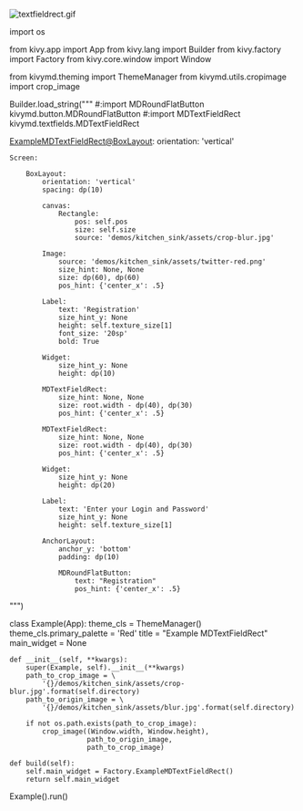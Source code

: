 ![textfieldrect.gif](https://raw.githubusercontent.com/HeaTTheatR/KivyMD/master/gallery/textfieldrect.gif)

import os

from kivy.app import App
from kivy.lang import Builder
from kivy.factory import Factory
from kivy.core.window import Window

from kivymd.theming import ThemeManager
from kivymd.utils.cropimage import crop_image

Builder.load_string("""
#:import MDRoundFlatButton kivymd.button.MDRoundFlatButton
#:import MDTextFieldRect kivymd.textfields.MDTextFieldRect


<ExampleMDTextFieldRect@BoxLayout>:
    orientation: 'vertical'

    Screen:

        BoxLayout:
            orientation: 'vertical'
            spacing: dp(10)

            canvas:
                Rectangle:
                    pos: self.pos
                    size: self.size
                    source: 'demos/kitchen_sink/assets/crop-blur.jpg'

            Image:
                source: 'demos/kitchen_sink/assets/twitter-red.png'
                size_hint: None, None
                size: dp(60), dp(60)
                pos_hint: {'center_x': .5}

            Label:
                text: 'Registration'
                size_hint_y: None
                height: self.texture_size[1]
                font_size: '20sp'
                bold: True

            Widget:
                size_hint_y: None
                height: dp(10)

            MDTextFieldRect:
                size_hint: None, None
                size: root.width - dp(40), dp(30)
                pos_hint: {'center_x': .5}

            MDTextFieldRect:
                size_hint: None, None
                size: root.width - dp(40), dp(30)
                pos_hint: {'center_x': .5}

            Widget:
                size_hint_y: None
                height: dp(20)

            Label:
                text: 'Enter your Login and Password'
                size_hint_y: None
                height: self.texture_size[1]

            AnchorLayout:
                anchor_y: 'bottom'
                padding: dp(10)

                MDRoundFlatButton:
                    text: "Registration"
                    pos_hint: {'center_x': .5}
""")


class Example(App):
    theme_cls = ThemeManager()
    theme_cls.primary_palette = 'Red'
    title = "Example MDTextFieldRect"
    main_widget = None

    def __init__(self, **kwargs):
        super(Example, self).__init__(**kwargs)
        path_to_crop_image = \
            '{}/demos/kitchen_sink/assets/crop-blur.jpg'.format(self.directory)
        path_to_origin_image = \
            '{}/demos/kitchen_sink/assets/blur.jpg'.format(self.directory)

        if not os.path.exists(path_to_crop_image):
            crop_image((Window.width, Window.height),
                       path_to_origin_image,
                       path_to_crop_image)

    def build(self):
        self.main_widget = Factory.ExampleMDTextFieldRect()
        return self.main_widget


Example().run()
